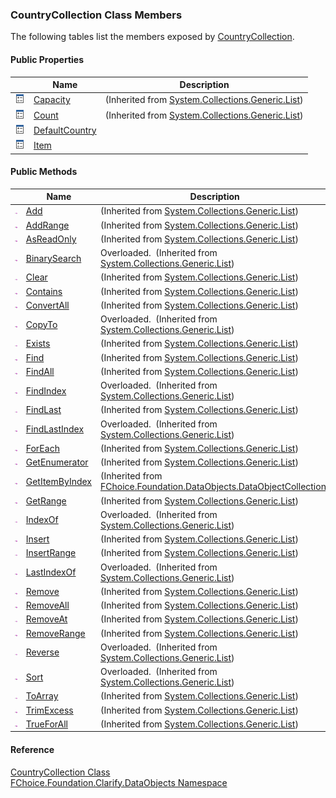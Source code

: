 ﻿### CountryCollection Class Members

The following tables list the members exposed by [CountryCollection](fcSDK~FChoice.Foundation.Clarify.DataObjects.CountryCollection.md).

#### Public Properties

|   | Name | Description |
| --- | --- | --- |
| ![Public Property](dotnetimages/publicProperty.png) | [Capacity](#) | (Inherited from [System.Collections.Generic.List<Country>](#)) |
| ![Public Property](dotnetimages/publicProperty.png) | [Count](#) | (Inherited from [System.Collections.Generic.List<Country>](#)) |
| ![Public Property](dotnetimages/publicProperty.png) | [DefaultCountry](fcSDK~FChoice.Foundation.Clarify.DataObjects.CountryCollection~DefaultCountry.md) |   |
| ![Public Property](dotnetimages/publicProperty.png) | [Item](fcSDK~FChoice.Foundation.Clarify.DataObjects.CountryCollection~Item.md) |   |



#### Public Methods

|   | Name | Description |
| --- | --- | --- |
| ![Public Method](dotnetimages/publicMethod.png) | [Add](#) | (Inherited from [System.Collections.Generic.List<Country>](#)) |
| ![Public Method](dotnetimages/publicMethod.png) | [AddRange](#) | (Inherited from [System.Collections.Generic.List<Country>](#)) |
| ![Public Method](dotnetimages/publicMethod.png) | [AsReadOnly](#) | (Inherited from [System.Collections.Generic.List<Country>](#)) |
| ![Public Method](dotnetimages/publicMethod.png) | [BinarySearch](#) | Overloaded.  (Inherited from [System.Collections.Generic.List<Country>](#)) |
| ![Public Method](dotnetimages/publicMethod.png) | [Clear](#) | (Inherited from [System.Collections.Generic.List<Country>](#)) |
| ![Public Method](dotnetimages/publicMethod.png) | [Contains](#) | (Inherited from [System.Collections.Generic.List<Country>](#)) |
| ![Public Method](dotnetimages/publicMethod.png) | [ConvertAll](#) | (Inherited from [System.Collections.Generic.List<Country>](#)) |
| ![Public Method](dotnetimages/publicMethod.png) | [CopyTo](#) | Overloaded.  (Inherited from [System.Collections.Generic.List<Country>](#)) |
| ![Public Method](dotnetimages/publicMethod.png) | [Exists](#) | (Inherited from [System.Collections.Generic.List<Country>](#)) |
| ![Public Method](dotnetimages/publicMethod.png) | [Find](#) | (Inherited from [System.Collections.Generic.List<Country>](#)) |
| ![Public Method](dotnetimages/publicMethod.png) | [FindAll](#) | (Inherited from [System.Collections.Generic.List<Country>](#)) |
| ![Public Method](dotnetimages/publicMethod.png) | [FindIndex](#) | Overloaded.  (Inherited from [System.Collections.Generic.List<Country>](#)) |
| ![Public Method](dotnetimages/publicMethod.png) | [FindLast](#) | (Inherited from [System.Collections.Generic.List<Country>](#)) |
| ![Public Method](dotnetimages/publicMethod.png) | [FindLastIndex](#) | Overloaded.  (Inherited from [System.Collections.Generic.List<Country>](#)) |
| ![Public Method](dotnetimages/publicMethod.png) | [ForEach](#) | (Inherited from [System.Collections.Generic.List<Country>](#)) |
| ![Public Method](dotnetimages/publicMethod.png) | [GetEnumerator](#) | (Inherited from [System.Collections.Generic.List<Country>](#)) |
| ![Public Method](dotnetimages/publicMethod.png) | [GetItemByIndex](fcSDK~FChoice.Foundation.DataObjects.DataObjectCollection`1~GetItemByIndex.md) | (Inherited from [FChoice.Foundation.DataObjects.DataObjectCollection<Country>](fcSDK~FChoice.Foundation.DataObjects.DataObjectCollection`1.md)) |
| ![Public Method](dotnetimages/publicMethod.png) | [GetRange](#) | (Inherited from [System.Collections.Generic.List<Country>](#)) |
| ![Public Method](dotnetimages/publicMethod.png) | [IndexOf](#) | Overloaded.  (Inherited from [System.Collections.Generic.List<Country>](#)) |
| ![Public Method](dotnetimages/publicMethod.png) | [Insert](#) | (Inherited from [System.Collections.Generic.List<Country>](#)) |
| ![Public Method](dotnetimages/publicMethod.png) | [InsertRange](#) | (Inherited from [System.Collections.Generic.List<Country>](#)) |
| ![Public Method](dotnetimages/publicMethod.png) | [LastIndexOf](#) | Overloaded.  (Inherited from [System.Collections.Generic.List<Country>](#)) |
| ![Public Method](dotnetimages/publicMethod.png) | [Remove](#) | (Inherited from [System.Collections.Generic.List<Country>](#)) |
| ![Public Method](dotnetimages/publicMethod.png) | [RemoveAll](#) | (Inherited from [System.Collections.Generic.List<Country>](#)) |
| ![Public Method](dotnetimages/publicMethod.png) | [RemoveAt](#) | (Inherited from [System.Collections.Generic.List<Country>](#)) |
| ![Public Method](dotnetimages/publicMethod.png) | [RemoveRange](#) | (Inherited from [System.Collections.Generic.List<Country>](#)) |
| ![Public Method](dotnetimages/publicMethod.png) | [Reverse](#) | Overloaded.  (Inherited from [System.Collections.Generic.List<Country>](#)) |
| ![Public Method](dotnetimages/publicMethod.png) | [Sort](#) | Overloaded.  (Inherited from [System.Collections.Generic.List<Country>](#)) |
| ![Public Method](dotnetimages/publicMethod.png) | [ToArray](#) | (Inherited from [System.Collections.Generic.List<Country>](#)) |
| ![Public Method](dotnetimages/publicMethod.png) | [TrimExcess](#) | (Inherited from [System.Collections.Generic.List<Country>](#)) |
| ![Public Method](dotnetimages/publicMethod.png) | [TrueForAll](#) | (Inherited from [System.Collections.Generic.List<Country>](#)) |





#### Reference

[CountryCollection Class](fcSDK~FChoice.Foundation.Clarify.DataObjects.CountryCollection.md)  
[FChoice.Foundation.Clarify.DataObjects Namespace](fcSDK~FChoice.Foundation.Clarify.DataObjects_namespace.md)